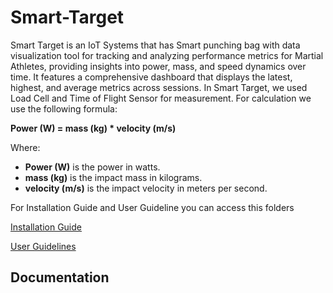 ﻿# Smart-Target
Smart Target is an IoT Systems that has Smart punching bag with data visualization tool for tracking and analyzing performance metrics for Martial Athletes, providing insights into power, mass, and speed dynamics over time. It features a comprehensive dashboard that displays the latest, highest, and average metrics across sessions. In Smart Target, we used Load Cell and Time of Flight Sensor for measurement. For calculation we use the following formula:

**Power (W) = mass (kg) * velocity (m/s)**

Where:
- **Power (W)** is the power in watts.
- **mass (kg)** is the impact mass in kilograms.
- **velocity (m/s)** is the impact velocity in meters per second.


For Installation Guide and User Guideline you can access this folders

[Installation Guide](https://github.com/A-ARahman/TA-SmartTarget/tree/main/Installation)

[User Guidelines](https://github.com/A-ARahman/TA-SmartTarget/blob/main/User%20Guidelines/readme.md)

## Documentation
